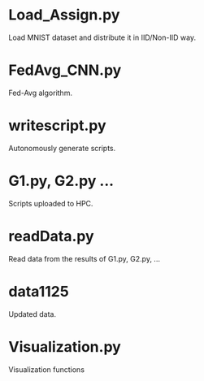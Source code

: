 # Load_Assign.py
Load MNIST dataset and distribute it in IID/Non-IID way.

# FedAvg_CNN.py
Fed-Avg algorithm.

# writescript.py
Autonomously generate scripts.

# G1.py, G2.py ...
Scripts uploaded to HPC.

# readData.py
Read data from the results of G1.py, G2.py, ...

# data1125
Updated data.

# Visualization.py
Visualization functions



